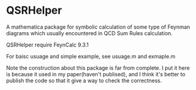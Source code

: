 # QSRHelper
A mathematica package for symbolic calculation of some type of Feynman diagrams which usually encountered in QCD Sum Rules calculation.

QSRHelper require FeynCalc 9.3.1

For baisc usuage and simple example, see usuage.m and exmaple.m


Note the construction about this package is far from complete. I put it here is because it used in my paper(haven't publised), and I think it's better to publish the code so that it give a way to check the correctness.
